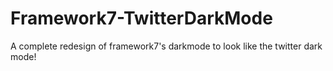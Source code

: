 # Framework7-TwitterDarkMode
A complete redesign of framework7's darkmode to look like the twitter dark mode!
